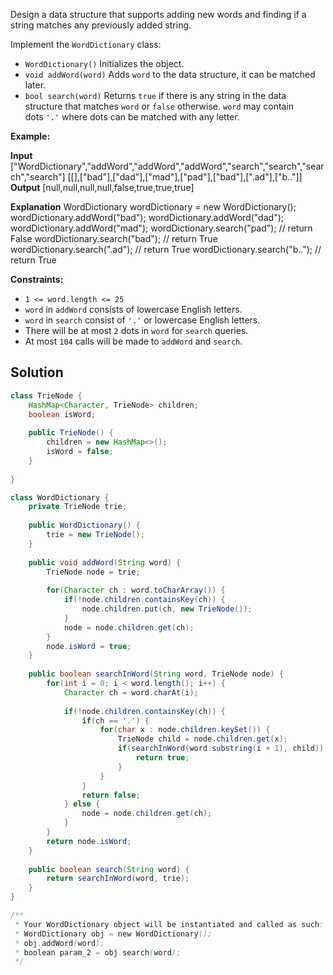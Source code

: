 Design a data structure that supports adding new words and finding if a string matches any previously added string.

Implement the `WordDictionary` class:

- `WordDictionary()` Initializes the object.
- `void addWord(word)` Adds `word` to the data structure, it can be matched later.
- `bool search(word)` Returns `true` if there is any string in the data structure that matches `word` or `false` otherwise. `word` may contain dots `'.'` where dots can be matched with any letter.

**Example:**

**Input**
["WordDictionary","addWord","addWord","addWord","search","search","search","search"]
[[],["bad"],["dad"],["mad"],["pad"],["bad"],[".ad"],["b.."]]
**Output**
[null,null,null,null,false,true,true,true]

**Explanation**
WordDictionary wordDictionary = new WordDictionary();
wordDictionary.addWord("bad");
wordDictionary.addWord("dad");
wordDictionary.addWord("mad");
wordDictionary.search("pad"); // return False
wordDictionary.search("bad"); // return True
wordDictionary.search(".ad"); // return True
wordDictionary.search("b.."); // return True

**Constraints:**

- `1 <= word.length <= 25`
- `word` in `addWord` consists of lowercase English letters.
- `word` in `search` consist of `'.'` or lowercase English letters.
- There will be at most `2` dots in `word` for `search` queries.
- At most `104` calls will be made to `addWord` and `search`.

## Solution

```java
class TrieNode {
    HashMap<Character, TrieNode> children;
    boolean isWord;
    
    public TrieNode() {
        children = new HashMap<>();
        isWord = false;
    }
    
}

class WordDictionary {
    private TrieNode trie;
    
    public WordDictionary() {
        trie = new TrieNode();
    }
    
    public void addWord(String word) {
        TrieNode node = trie;
        
        for(Character ch : word.toCharArray()) {
            if(!node.children.containsKey(ch)) {
                node.children.put(ch, new TrieNode());
            }
            node = node.children.get(ch);
        }
        node.isWord = true;
    }
    
    public boolean searchInWord(String word, TrieNode node) {
        for(int i = 0; i < word.length(); i++) {
            Character ch = word.charAt(i);
            
            if(!node.children.containsKey(ch)) {
                if(ch == '.') {
                    for(char x : node.children.keySet()) {
                        TrieNode child = node.children.get(x);
                        if(searchInWord(word.substring(i + 1), child)) {
                            return true;
                        }
                    }
                }
                return false;
            } else {
                node = node.children.get(ch);
            }
        }
        return node.isWord;
    }
    
    public boolean search(String word) {
        return searchInWord(word, trie);
    }
}

/**
 * Your WordDictionary object will be instantiated and called as such:
 * WordDictionary obj = new WordDictionary();
 * obj.addWord(word);
 * boolean param_2 = obj.search(word);
 */
```